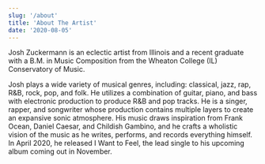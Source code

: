 ```yaml
---
slug: '/about'
title: 'About The Artist'
date: '2020-08-05'
---
```


Josh Zuckermann is an eclectic artist from Illinois and a recent graduate with a B.M. in Music Composition from the Wheaton College (IL) Conservatory of Music.

Josh plays a wide variety of musical genres, including: classical, jazz, rap, R&B, rock, pop, and folk. He utilizes a combination of guitar, piano, and bass with electronic production to produce R&B and pop tracks. He is a singer, rapper, and songwriter whose production contains multiple layers to create an expansive sonic atmosphere. His music draws inspiration from Frank Ocean, Daniel Caesar, and Childish Gambino, and he crafts a wholistic vision of the music as he writes, performs, and records everything himself. In April 2020, he released I Want to Feel, the lead single to his upcoming album coming out in November.
